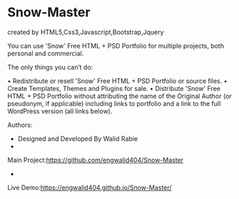 # Snow-Master
created by HTML5,Css3,Javascript,Bootstrap,Jquery

You can use 'Snow' Free HTML + PSD Portfolio for multiple projects, both personal and commercial.
 
The only things you can’t do:

•	Redistribute or resell 'Snow' Free HTML + PSD Portfolio or source files.
•	Create Templates, Themes and Plugins for sale.
•	Distribute 'Snow' Free HTML + PSD Portfolio without attributing the name of the Original Author (or pseudonym, if applicable) including links to portfolio and a link to the full WordPress version (all links below).


Authors:

- Designed and Developed By Walid Rabie
-
Main Project:https://github.com/engwalid404/Snow-Master

 -
Live Demo:https://engwalid404.github.io/Snow-Master/


